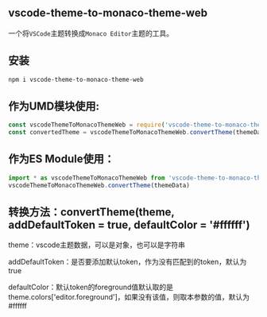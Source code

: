 ## vscode-theme-to-monaco-theme-web

一个将`VSCode`主题转换成`Monaco Editor`主题的工具。

## 安装

```sh
npm i vscode-theme-to-monaco-theme-web
```

## 作为UMD模块使用:

```js
const vscodeThemeToMonacoThemeWeb = require('vscode-theme-to-monaco-theme-web')
const convertedTheme = vscodeThemeToMonacoThemeWeb.convertTheme(themeData)
```

## 作为ES Module使用：

```js
import * as vscodeThemeToMonacoThemeWeb from 'vscode-theme-to-monaco-theme-web'
vscodeThemeToMonacoThemeWeb.convertTheme(themeData)
```

## 转换方法：convertTheme(theme, addDefaultToken = true, defaultColor = '#ffffff')

theme：vscode主题数据，可以是对象，也可以是字符串

addDefaultToken：是否要添加默认token，作为没有匹配到的token，默认为true

defaultColor：默认token的foreground值默认取的是theme.colors['editor.foreground']，如果没有该值，则取本参数的值，默认为#ffffff